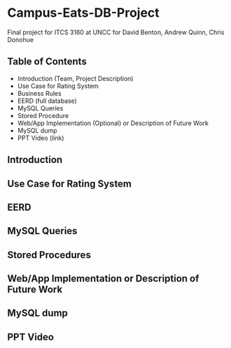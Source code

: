# Campus-Eats-DB-Project
Final project for ITCS 3160 at UNCC for David Benton, Andrew Quinn, Chris Donohue  

## Table of Contents
* Introduction (Team, Project Description)
* Use Case for Rating System
* Business Rules
* EERD (full database)
* MySQL Queries
* Stored Procedure
* Web/App Implementation (Optional) or Description of Future Work
* MySQL dump
* PPT Video (link)

## Introduction

## Use Case for Rating System

## EERD

## MySQL Queries

## Stored Procedures

## Web/App Implementation or Description of Future Work

## MySQL dump

## PPT Video
